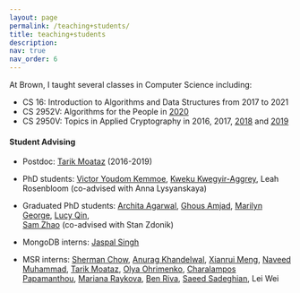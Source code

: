 ```yaml
---
layout: page
permalink: /teaching+students/
title: teaching+students
description: 
nav: true
nav_order: 6
---
```


At Brown, I taught several classes in Computer Science including:
* CS 16: Introduction to Algorithms and Data Structures from 2017 to 2021
* CS 2952V: Algorithms for the People in [2020](https://cs.brown.edu/~seny/2952v/)
* CS 2950V: Topics in Applied Cryptography in 2016, 2017, [2018](https://cs.brown.edu/~seny/2950v-f18/) and [2019](https://cs.brown.edu/~seny/2950v/)  


#### Student Advising 
+ Postdoc: [Tarik Moataz](https://tarikmoataz.com/) (2016-2019) 

+ PhD  students: 
[Victor Youdom Kemmoe](https://vicxekro.github.io/mypage/), 
[Kweku Kwegyir-Aggrey](https://kweku.me/),
Leah Rosenbloom (co-advised with Anna Lysyanskaya) 

+ Graduated PhD students:
[Archita Agarwal](https://cs.brown.edu/~aa12/), 
[Ghous Amjad](https://cs.brown.edu/~gamjad), 
[Marilyn George](https://cs.brown.edu/~mgeorge5/), 
[Lucy Qin](https://lucyq.in),  
[Sam Zhao](https://zheguang.github.io) (co-advised with Stan Zdonik)

+ MongoDB interns:
[Jaspal Singh](https://jaspal.owlstown.net/)

+ MSR interns: 
[Sherman Chow](https://staff.ie.cuhk.edu.hk/~smchow/), 
[Anurag Khandelwal](http://anuragkhandelwal.com),
[Xianrui Meng](https://www.xianruimeng.org),
[Naveed Muhammad](https://cryptoonline.com), 
[Tarik Moataz](https://cs.brown.edu/~tmoataz/),
[Olya Ohrimenko](https://www.microsoft.com/en-us/research/people/oohrim/), 
[Charalampos Papamanthou](https://www.ece.umd.edu/~cpap/), 
[Mariana Raykova](https://www.cs.yale.edu/homes/raykova-mariana/), 
[Ben Riva](https://sites.google.com/site/b3nr1va/),
[Saeed Sadeghian](https://saeedsadeghian.com),
Lei Wei 



